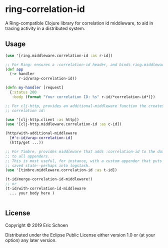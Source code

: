 # ring-correlation-id

A Ring-compatible Clojure library for correlation id middleware, to aid in tracing activity in a distributed system.

## Usage

```clojure
(use '[ring.middleware.correlation-id :as r-id])

;; For Ring: ensures a :correlation-id header, and binds ring.middleware.correlation-id/*correlation-id*
(def app
  (-> handler
      r-id/wrap-correlation-id))

(defn my-handler [request]
  {:status 200
   :body (format "Your correlation ID: %s" r-id/*correlation-id*)})

;; For clj-http, provides an additional-middleware function the creates or conveys the current
;; correlation id:

(use '[clj-http.client :as http])
(use '[clj-http.middleware.correlation-id :as c-id])

(http/with-additional-middleware
  [#'c-id/wrap-correlation-id]
  (http/get ...))

;; For Timbre, provides middleware that adds :correlation-id to the data map, so it's available
;; to all appenders.
;; This is most useful, for instance, with a custom appender that puts correlation-id into
;; saved state--perhaps into logstash.
(use '[timbre.middleware.correlation-id :as t-id])

(t-id/merge-correlation-id-middleware!)
;; or
(t-id/with-correlation-id-middleware
  ... your body here )



```      

## License

Copyright © 2019 Eric Schoen

Distributed under the Eclipse Public License either version 1.0 or (at
your option) any later version.
